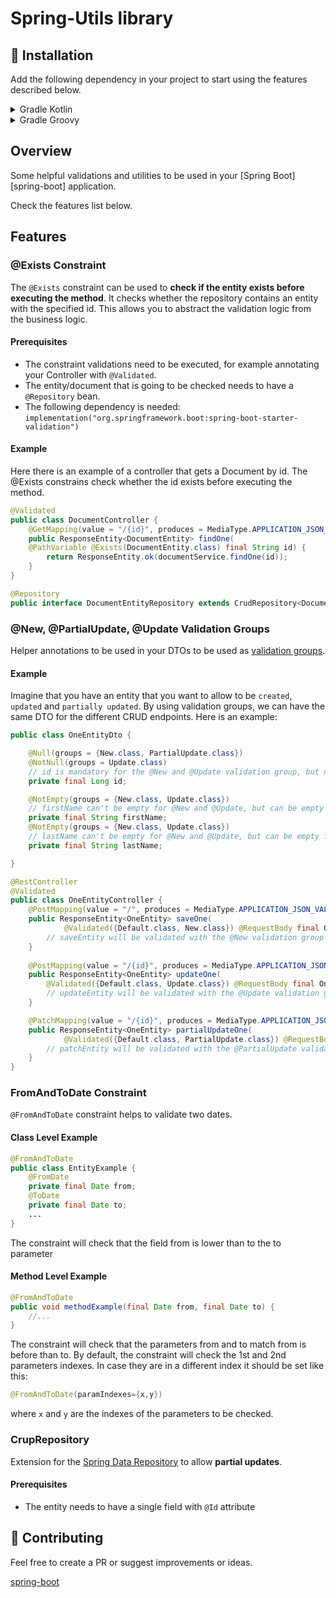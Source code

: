 # Spring-Utils library

## 📝 Installation

Add the following dependency in your project to start using the features described below.

<details>
<summary>Gradle Kotlin</summary>

```
implementation("com.github.manuelarte.spring-utils:{latest-version}")
```
</details>

<details>
<summary>Gradle Groovy</summary>

```
implementation 'com.github.manuelarte.spring-utils:{latest-version}'
```
</details>

## Overview

Some helpful validations and utilities to be used in your [Spring Boot][spring-boot] application. 

Check the features list below.

## Features

### @Exists Constraint

The `@Exists` constraint can be used to **check if the entity exists before executing the method**. It checks whether the repository contains an entity with the specified id.
This allows you to abstract the validation logic from the business logic.

#### Prerequisites

- The constraint validations need to be executed, for example annotating your Controller with `@Validated`.
- The entity/document that is going to be checked needs to have a `@Repository` bean.
- The following dependency is needed: `implementation("org.springframework.boot:spring-boot-starter-validation")`

#### Example

Here there is an example of a controller that gets a Document by id. The @Exists constrains check whether the id exists before executing the method.

```java
@Validated
public class DocumentController {
    @GetMapping(value = "/{id}", produces = MediaType.APPLICATION_JSON_VALUE)
    public ResponseEntity<DocumentEntity> findOne(
    @PathVariable @Exists(DocumentEntity.class) final String id) {
        return ResponseEntity.ok(documentService.findOne(id));
    }
}

@Repository
public interface DocumentEntityRepository extends CrudRepository<DocumentEntity, Long> {}
```

### @New, @PartialUpdate, @Update Validation Groups

Helper annotations to be used in your DTOs to be used
as [validation groups](https://jakarta.ee/specifications/bean-validation/).

#### Example

Imagine that you have an entity that you want to allow to be `created`, `updated` and `partially updated`.
By using validation groups, we can have the same DTO for the different CRUD endpoints. Here is an example:

```java
public class OneEntityDto {

    @Null(groups = {New.class, PartialUpdate.class})
    @NotNull(groups = Update.class)
    // id is mandatory for the @New and @Update validation group, but not for @PartialUpdate 
    private final Long id;

    @NotEmpty(groups = {New.class, Update.class})
    // firstName can't be empty for @New and @Update, but can be empty for @PartialUpdate
    private final String firstName;
    @NotEmpty(groups = {New.class, Update.class})
    // lastName can't be empty for @New and @Update, but can be empty for @PartialUpdate
    private final String lastName;

}

@RestController
@Validated
public class OneEntityController {
    @PostMapping(value = "/", produces = MediaType.APPLICATION_JSON_VALUE)
    public ResponseEntity<OneEntity> saveOne(
            @Validated({Default.class, New.class}) @RequestBody final OneEntity saveEntity) {
        // saveEntity will be validated with the @New validation group
    }
    
    @PostMapping(value = "/{id}", produces = MediaType.APPLICATION_JSON_VALUE)
    public ResponseEntity<OneEntity> updateOne(
        @Validated({Default.class, Update.class}) @RequestBody final OneEntity updateEntity) {
        // updateEntity will be validated with the @Update validation group
    }

    @PatchMapping(value = "/{id}", produces = MediaType.APPLICATION_JSON_VALUE)
    public ResponseEntity<OneEntity> partialUpdateOne(
            @Validated({Default.class, PartialUpdate.class}) @RequestBody final OneEntity patchEntity) {
        // patchEntity will be validated with the @PartialUpdate validation group
    }
}
```

### FromAndToDate Constraint

`@FromAndToDate` constraint helps to validate two dates.

#### Class Level Example

```java
@FromAndToDate
public class EntityExample {
    @FromDate
    private final Date from;
    @ToDate
    private final Date to;
    ...
}
```

The constraint will check that the field from is lower than to the to parameter

#### Method Level Example

```java
@FromAndToDate
public void methodExample(final Date from, final Date to) {
    //...
}
```

The constraint will check that the parameters from and to match from is before than to.
By default, the constraint will check the 1st and 2nd parameters indexes. In case they are in a different index it should be set like this:

```java
@FromAndToDate(paramIndexes={x,y})
```

where `x` and `y` are the indexes of the parameters to be checked.

### CrupRepository

Extension for the [Spring Data Repository](https://docs.spring.io/spring-data/jpa/reference/index.html) to allow **partial updates**.

#### Prerequisites

- The entity needs to have a single field with `@Id` attribute

## 🤝 Contributing
Feel free to create a PR or suggest improvements or ideas.

[spring-boot](https://spring.io/projects/spring-boot)
